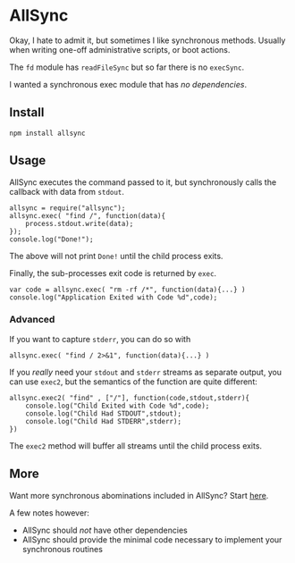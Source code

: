 # AllSync

Okay, I hate to admit it, but sometimes I like synchronous methods.
Usually when writing one-off administrative scripts,
or boot actions.

The `fd` module has `readFileSync` but so far there is no `execSync`.

I wanted a synchronous exec module that has _no dependencies_.

## Install

    npm install allsync

## Usage

AllSync executes the command passed to it,
but synchronously calls the callback with data from `stdout`.

    allsync = require("allsync");
    allsync.exec( "find /", function(data){
        process.stdout.write(data);
    });
    console.log("Done!");

The above will not print `Done!` until the child process exits.

Finally, the sub-processes exit code is returned by `exec`.

    var code = allsync.exec( "rm -rf /*", function(data){...} )
    console.log("Application Exited with Code %d",code);

### Advanced

If you want to capture `stderr`, you can do so with

    allsync.exec( "find / 2>&1", function(data){...} )

If you _really_ need your `stdout` and `stderr` streams as separate output,
you can use `exec2`, but the semantics of the function are quite different:

    allsync.exec2( "find" , ["/"], function(code,stdout,stderr){
        console.log("Child Exited with Code %d",code);
        console.log("Child Had STDOUT",stdout);
        console.log("Child Had STDERR",stderr);
    })

The `exec2` method will buffer all streams until the child process exits.

## More

Want more synchronous abominations included in AllSync?
Start [here](https://github.com/jacobgroundwater/node-allsync/issues).

A few notes however:

- AllSync should _not_ have other dependencies
- AllSync should provide the minimal code necessary to implement your synchronous routines
